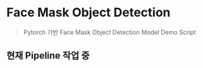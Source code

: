 # Face Mask Object Detection
> Pytorch 기반 Face Mask Object Detection Model Demo Script

## 현재 Pipeline 작업 중


